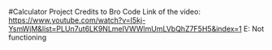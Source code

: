 #Calculator Project
Credits to Bro Code
Link of the video: https://www.youtube.com/watch?v=I5kj-YsmWjM&list=PLUn7ut6LK9NLmeIVWWlmUmLVbQhZ7F5H5&index=1
E: Not functioning
